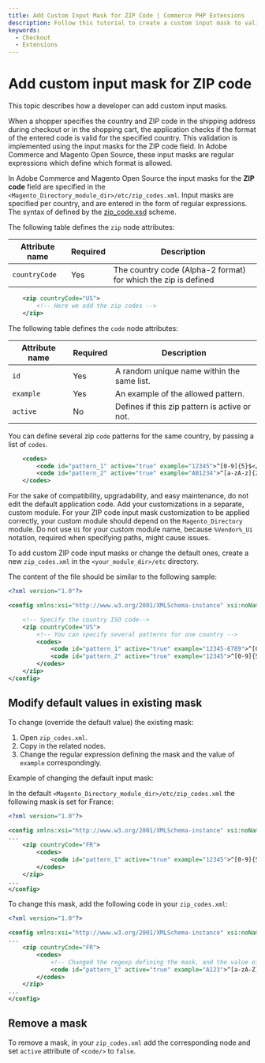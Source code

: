 ```yaml
---
title: Add Custom Input Mask for ZIP Code | Commerce PHP Extensions
description: Follow this tutorial to create a custom input mask to validate address ZIP codes in the Adobe Commerce and Magento Open Source checkout experience.
keywords:
  - Checkout
  - Extensions
---
```


# Add custom input mask for ZIP code

This topic describes how a developer can add custom input masks.

When a shopper specifies the country and ZIP code in the shipping address during checkout or in the shopping cart, the application checks if the format of the entered code is valid for the specified country. This validation is implemented using the input masks for the ZIP code field. In Adobe Commerce and Magento Open Source, these input masks are regular expressions which define which format is allowed.

In Adobe Commerce and Magento Open Source the input masks for the **ZIP code** field are specified in the `<Magento_Directory_module_dir>/etc/zip_codes.xml`. Input masks are specified per country, and are entered in the form of regular expressions.
The syntax of defined by the [zip_code.xsd](https://github.com/magento/magento2/blob/2.4/app/code/Magento/Directory/etc/zip_codes.xsd) scheme.

The following table defines the `zip` node attributes:

 Attribute name | Required | Description
--- | --- | ---
`countryCode` | Yes | The country code (Alpha-2 format) for which the zip is defined

```xml
    <zip countryCode="US">
        <!-- Here we add the zip codes -->
    </zip>
```

The following table defines the `code` node attributes:

 Attribute name | Required | Description
--- | --- | ---
`id` | Yes | A random unique name within the same list.
`example` | Yes | An example of the allowed pattern.
`active` | No | Defines if this zip pattern is active or not.

You can define several zip `code` patterns for the same country, by passing a list of `codes`.

```xml
    <codes>
        <code id="pattern_1" active="true" example="12345">^[0-9]{5}$</code>
        <code id="pattern_2" active="true" example="AB1234">^[a-zA-z]{2}[0-9]{4}$</code>
    </codes>
```

For the sake of compatibility, upgradability, and easy maintenance, do not edit the default application code. Add your customizations in a separate, custom module. For your ZIP code input mask customization to be applied correctly, your custom module should depend on the `Magento_Directory` module. Do not use `Ui` for your custom module name, because `%Vendor%_Ui` notation, required when specifying paths, might cause issues.

To add custom ZIP code input masks or change the default ones, create a new `zip_codes.xml` in the `<your_module_dir>/etc` directory.

The content of the file should be similar to the following sample:

```xml
<?xml version="1.0"?>

<config xmlns:xsi="http://www.w3.org/2001/XMLSchema-instance" xsi:noNamespaceSchemaLocation="urn:magento:module:Magento_Directory:etc/zip_codes.xsd">

    <!-- Specify the country ISO code-->
    <zip countryCode="US">
        <!-- You can specify several patterns for one country -->
        <codes>
            <code id="pattern_1" active="true" example="12345-6789">^[0-9]{5}\-[0-9]{4}$</code>
            <code id="pattern_2" active="true" example="12345">^[0-9]{5}$</code>
        </codes>
    </zip>
</config>
```

## Modify default values in existing mask

To change (override the default value) the existing mask:

1. Open `zip_codes.xml`.
1. Copy in the related nodes.
1. Change the regular expression defining the mask and the value of `example` correspondingly.

Example of changing the default input mask:

In the default `<Magento_Directory_module_dir>/etc/zip_codes.xml` the following mask is set for France:

```xml
<?xml version="1.0"?>

<config xmlns:xsi="http://www.w3.org/2001/XMLSchema-instance" xsi:noNamespaceSchemaLocation="urn:magento:module:Magento_Directory:etc/zip_codes.xsd">
...
    <zip countryCode="FR">
        <codes>
            <code id="pattern_1" active="true" example="12345">^[0-9]{5}$</code>
        </codes>
    </zip>
...
</config>
```

To change this mask, add the following code in your `zip_codes.xml`:

```xml
<?xml version="1.0"?>

<config xmlns:xsi="http://www.w3.org/2001/XMLSchema-instance" xsi:noNamespaceSchemaLocation="urn:magento:module:Magento_Directory:etc/zip_codes.xsd">
...
    <zip countryCode="FR">
        <codes>
            <!-- Changed the regexp defining the mask, and the value of "example" -->
            <code id="pattern_1" active="true" example="A123">^[a-zA-Z]{1}[0-9]{3}$</code>
        </codes>
    </zip>
...
</config>
```

## Remove a mask

To remove a mask, in your `zip_codes.xml` add the corresponding node and set `active` attribute of `<code/>` to `false`.
